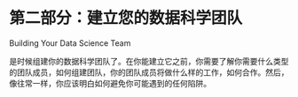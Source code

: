 # 第二部分：建立您的数据科学团队

Building Your Data Science Team

是时候组建你的数据科学团队了。在你能建立它之前，你需要了解你需要什么类型的团队成员，如何组建团队，你的团队成员将做什么样的工作，如何合作。然后，像往常一样，你应该明白如何避免你可能遇到的任何陷阱。